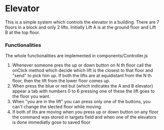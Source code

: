 # Elevator

This is a simple system which controls the elevator in a building. There are 7 floors in a block and only 2 lifts. Initially Lift A is at the ground floor and Lift B at the top floor.

### Functionalities

The whole functionalities are implemented in components/Controller.js

1. Whenever someone pres the up or down button on N th floor call the onClick method which decide which lift is the closest to that floor and "send" to pick him up. If both the lifts are at equidistant from the N th floor, then the lift from the lower floor comes up.
2. When press the blue or red but (which indicates the A and B elevator) appear a tab with numbers 0 to 6 pressing one of these the lift goes to the floor you want.
3. When "you are in the lift" you can press only one of the buttons, you can't change the slected floor while moving.
4. If both of lits are moving when you press up or down button on any floor the command was stored in targets field and when one of the elevators is done immediatly gose to saved floor
